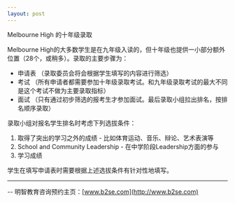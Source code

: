 ```yaml
---
layout: post
---
```

Melbourne High 的十年级录取

Melbourne High的大多数学生是在九年级入读的，但十年级也提供一小部分额外位置（28个，或稍多）。录取的主要步骤为：

- 申请表 （录取委员会将会根据学生填写的内容进行筛选）
- 考试 （所有申请者都需要参加十年级录取考试。和九年级录取考试的最大不同是这个考试不做为主要录取指标）
- 面试 （只有通过初步筛选的报考生才参加面试。最后录取小组拉出排名，按排名顺序录取）

录取小组对报名学生排名时考虑下列选拔条件：

1. 取得了突出的学习之外的成绩 - 比如体育运动、音乐、辩论、艺术表演等
2. School and Community Leadership - 在中学阶段Leadership方面的参与
3. 学习成绩

学生在填写申请表时需要根据上述选拔条件有针对性地填写。


------------------

-- 明智教育咨询预约主页：[www.b2se.com](http://www.b2se.com)